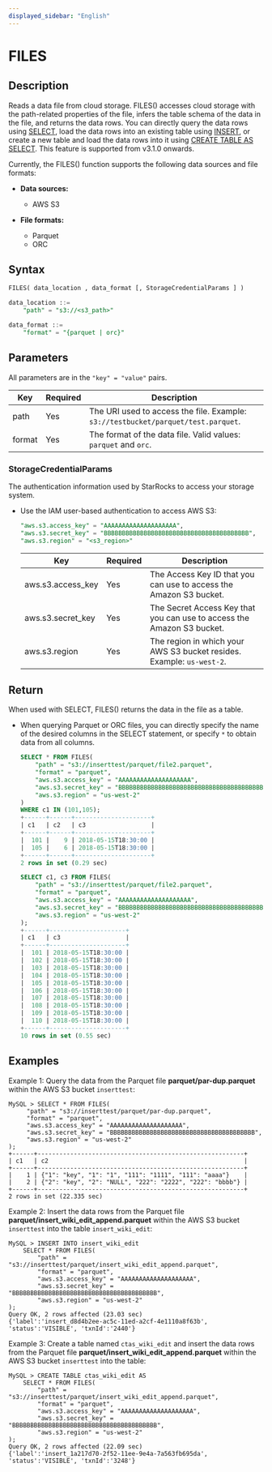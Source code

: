 ```yaml
---
displayed_sidebar: "English"
---
```


# FILES

## Description

Reads a data file from cloud storage. FILES() accesses cloud storage with the path-related properties of the file, infers the table schema of the data in the file, and returns the data rows. You can directly query the data rows using [SELECT](../../sql-statements/data-manipulation/SELECT.md), load the data rows into an existing table using [INSERT](../../sql-statements/data-manipulation/INSERT.md), or create a new table and load the data rows into it using [CREATE TABLE AS SELECT](../../sql-statements/data-definition/CREATE_TABLE_AS_SELECT.md). This feature is supported from v3.1.0 onwards.

Currently, the FILES() function supports the following data sources and file formats:

- **Data sources:**

  - AWS S3

- **File formats:**

  - Parquet
  - ORC

## Syntax

```SQL
FILES( data_location , data_format [, StorageCredentialParams ] )

data_location ::=
    "path" = "s3://<s3_path>"

data_format ::=
    "format" = "{parquet | orc}"
```

## Parameters

All parameters are in the `"key" = "value"` pairs.

| **Key** | **Required** | **Description**                                              |
| ------- | ------------ | ------------------------------------------------------------ |
| path    | Yes          | The URI used to access the file. Example: `s3://testbucket/parquet/test.parquet`. |
| format  | Yes          | The format of the data file. Valid values: `parquet` and `orc`. |

### StorageCredentialParams

The authentication information used by StarRocks to access your storage system.

- Use the IAM user-based authentication to access AWS S3:

  ```SQL
  "aws.s3.access_key" = "AAAAAAAAAAAAAAAAAAAA",
  "aws.s3.secret_key" = "BBBBBBBBBBBBBBBBBBBBBBBBBBBBBBBBBBBBBBBB",
  "aws.s3.region" = "<s3_region>"
  ```

  | **Key**           | **Required** | **Description**                                              |
  | ----------------- | ------------ | ------------------------------------------------------------ |
  | aws.s3.access_key | Yes          | The Access Key ID that you can use to access the Amazon S3 bucket. |
  | aws.s3.secret_key | Yes          | The Secret Access Key that you can use to access the Amazon S3 bucket. |
  | aws.s3.region     | Yes          | The region in which your AWS S3 bucket resides. Example: `us-west-2`. |

## Return

When used with SELECT, FILES() returns the data in the file as a table.

- When querying Parquet or ORC files, you can directly specify the name of the desired columns in the SELECT statement, or specify `*` to obtain data from all columns.

  ```SQL
  SELECT * FROM FILES(
      "path" = "s3://inserttest/parquet/file2.parquet",
      "format" = "parquet",
      "aws.s3.access_key" = "AAAAAAAAAAAAAAAAAAAA",
      "aws.s3.secret_key" = "BBBBBBBBBBBBBBBBBBBBBBBBBBBBBBBBBBBBBBBB",
      "aws.s3.region" = "us-west-2"
  )
  WHERE c1 IN (101,105);
  +------+------+---------------------+
  | c1   | c2   | c3                  |
  +------+------+---------------------+
  |  101 |    9 | 2018-05-15T18:30:00 |
  |  105 |    6 | 2018-05-15T18:30:00 |
  +------+------+---------------------+
  2 rows in set (0.29 sec)

  SELECT c1, c3 FROM FILES(
      "path" = "s3://inserttest/parquet/file2.parquet",
      "format" = "parquet",
      "aws.s3.access_key" = "AAAAAAAAAAAAAAAAAAAA",
      "aws.s3.secret_key" = "BBBBBBBBBBBBBBBBBBBBBBBBBBBBBBBBBBBBBBBB",
      "aws.s3.region" = "us-west-2"
  );
  +------+---------------------+
  | c1   | c3                  |
  +------+---------------------+
  |  101 | 2018-05-15T18:30:00 |
  |  102 | 2018-05-15T18:30:00 |
  |  103 | 2018-05-15T18:30:00 |
  |  104 | 2018-05-15T18:30:00 |
  |  105 | 2018-05-15T18:30:00 |
  |  106 | 2018-05-15T18:30:00 |
  |  107 | 2018-05-15T18:30:00 |
  |  108 | 2018-05-15T18:30:00 |
  |  109 | 2018-05-15T18:30:00 |
  |  110 | 2018-05-15T18:30:00 |
  +------+---------------------+
  10 rows in set (0.55 sec)
  ```

## Examples

Example 1: Query the data from the Parquet file **parquet/par-dup.parquet** within the AWS S3 bucket `inserttest`:

```Plain
MySQL > SELECT * FROM FILES(
     "path" = "s3://inserttest/parquet/par-dup.parquet",
     "format" = "parquet",
     "aws.s3.access_key" = "AAAAAAAAAAAAAAAAAAAA",
     "aws.s3.secret_key" = "BBBBBBBBBBBBBBBBBBBBBBBBBBBBBBBBBBBBBBBB",
     "aws.s3.region" = "us-west-2"
);
+------+---------------------------------------------------------+
| c1   | c2                                                      |
+------+---------------------------------------------------------+
|    1 | {"1": "key", "1": "1", "111": "1111", "111": "aaaa"}    |
|    2 | {"2": "key", "2": "NULL", "222": "2222", "222": "bbbb"} |
+------+---------------------------------------------------------+
2 rows in set (22.335 sec)
```

Example 2: Insert the data rows from the Parquet file **parquet/insert_wiki_edit_append.parquet** within the AWS S3 bucket `inserttest` into the table `insert_wiki_edit`:

```Plain
MySQL > INSERT INTO insert_wiki_edit
    SELECT * FROM FILES(
        "path" = "s3://inserttest/parquet/insert_wiki_edit_append.parquet",
        "format" = "parquet",
        "aws.s3.access_key" = "AAAAAAAAAAAAAAAAAAAA",
        "aws.s3.secret_key" = "BBBBBBBBBBBBBBBBBBBBBBBBBBBBBBBBBBBBBBBB",
        "aws.s3.region" = "us-west-2"
);
Query OK, 2 rows affected (23.03 sec)
{'label':'insert_d8d4b2ee-ac5c-11ed-a2cf-4e1110a8f63b', 'status':'VISIBLE', 'txnId':'2440'}
```

Example 3: Create a table named `ctas_wiki_edit` and insert the data rows from the Parquet file **parquet/insert_wiki_edit_append.parquet** within the AWS S3 bucket `inserttest` into the table:

```Plain
MySQL > CREATE TABLE ctas_wiki_edit AS
    SELECT * FROM FILES(
        "path" = "s3://inserttest/parquet/insert_wiki_edit_append.parquet",
        "format" = "parquet",
        "aws.s3.access_key" = "AAAAAAAAAAAAAAAAAAAA",
        "aws.s3.secret_key" = "BBBBBBBBBBBBBBBBBBBBBBBBBBBBBBBBBBBBBBBB",
        "aws.s3.region" = "us-west-2"
);
Query OK, 2 rows affected (22.09 sec)
{'label':'insert_1a217d70-2f52-11ee-9e4a-7a563fb695da', 'status':'VISIBLE', 'txnId':'3248'}
```
